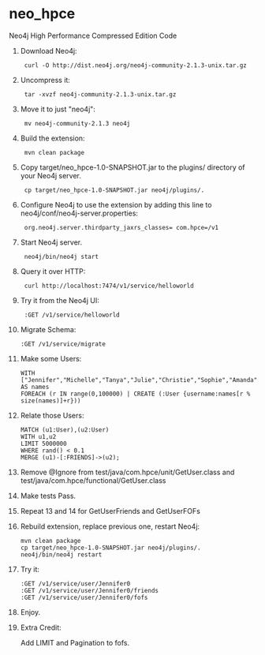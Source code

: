 neo_hpce
========

Neo4j High Performance Compressed Edition Code

1. Download Neo4j:

        curl -O http://dist.neo4j.org/neo4j-community-2.1.3-unix.tar.gz

2. Uncompress it:


        tar -xvzf neo4j-community-2.1.3-unix.tar.gz
        
3. Move it to just "neo4j":
        
        mv neo4j-community-2.1.3 neo4j
        
4. Build the extension:

        mvn clean package

5. Copy target/neo_hpce-1.0-SNAPSHOT.jar to the plugins/ directory of your Neo4j server.

        cp target/neo_hpce-1.0-SNAPSHOT.jar neo4j/plugins/.

6. Configure Neo4j to use the extension by adding this line to neo4j/conf/neo4j-server.properties:

        org.neo4j.server.thirdparty_jaxrs_classes= com.hpce=/v1

7. Start Neo4j server.

        neo4j/bin/neo4j start

8. Query it over HTTP:

        curl http://localhost:7474/v1/service/helloworld

9. Try it from the Neo4j UI:

        :GET /v1/service/helloworld
        
10. Migrate Schema:
        
        :GET /v1/service/migrate        
        
11. Make some Users:
        
        WITH ["Jennifer","Michelle","Tanya","Julie","Christie","Sophie","Amanda","Khloe","Sarah","Kaylee"] AS names 
        FOREACH (r IN range(0,100000) | CREATE (:User {username:names[r % size(names)]+r}))
        
12. Relate those Users:
        
        MATCH (u1:User),(u2:User)
        WITH u1,u2
        LIMIT 5000000
        WHERE rand() < 0.1
        MERGE (u1)-[:FRIENDS]->(u2);        
        
13. Remove @Ignore from test/java/com.hpce/unit/GetUser.class and test/java/com.hpce/functional/GetUser.class       

14. Make tests Pass.

15. Repeat 13 and 14 for GetUserFriends and GetUserFOFs

16. Rebuild extension, replace previous one, restart Neo4j:

        mvn clean package
        cp target/neo_hpce-1.0-SNAPSHOT.jar neo4j/plugins/.
        neo4j/bin/neo4j restart

17. Try it:
        
        :GET /v1/service/user/Jennifer0
        :GET /v1/service/user/Jennifer0/friends
        :GET /v1/service/user/Jennifer0/fofs
        
18. Enjoy.        

19. Extra Credit:

    Add LIMIT and Pagination to fofs.